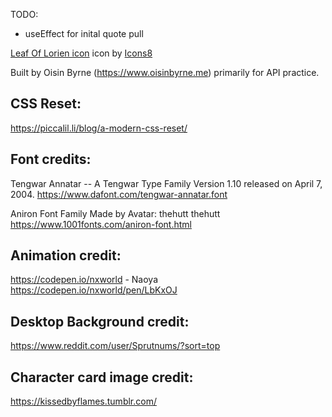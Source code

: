  TODO:
- useEffect for inital quote pull

<a target="_blank" href="undefined/icons/set/leaf-of-lorien">Leaf Of Lorien icon</a> icon by <a target="_blank" href="">Icons8</a>

Built by Oisin Byrne (https://www.oisinbyrne.me) primarily for API practice. 


## CSS Reset:
https://piccalil.li/blog/a-modern-css-reset/


## Font credits:

Tengwar Annatar -- A Tengwar Type Family
Version 1.10 released on April 7, 2004.
https://www.dafont.com/tengwar-annatar.font

Aniron Font Family
Made by Avatar: thehutt thehutt
https://www.1001fonts.com/aniron-font.html


## Animation credit:
https://codepen.io/nxworld - Naoya
https://codepen.io/nxworld/pen/LbKxOJ

## Desktop Background credit:
https://www.reddit.com/user/Sprutnums/?sort=top


## Character card image credit:
https://kissedbyflames.tumblr.com/